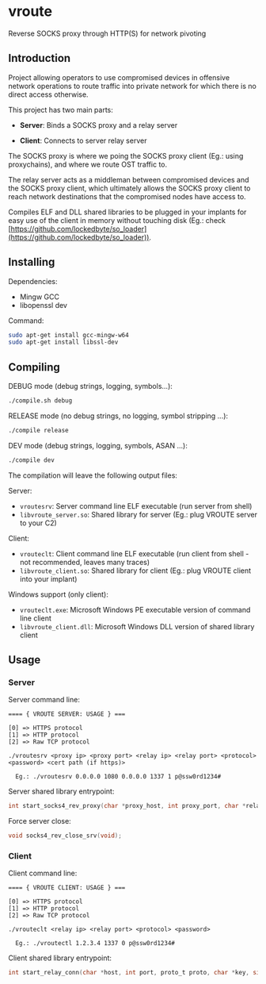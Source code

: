 # vroute

Reverse SOCKS proxy through HTTP(S) for network pivoting

## Introduction

Project allowing operators to use compromised devices in offensive network operations to route traffic into private network for which there is no direct access otherwise.

This project has two main parts:

- **Server**: Binds a SOCKS proxy and a relay server

- **Client**: Connects to server relay server

The SOCKS proxy is where we poing the SOCKS proxy client (Eg.: using proxychains), and where we route OST traffic to.

The relay server acts as a middleman between compromised devices and the SOCKS proxy client, which ultimately allows the SOCKS proxy client to reach network destinations that the compromised nodes have access to.

Compiles ELF and DLL shared libraries to be plugged in your implants for easy use of the client in memory without touching disk (Eg.: check [https://github.com/lockedbyte/so_loader](https://github.com/lockedbyte/so_loader)).

## Installing

Dependencies:

- Mingw GCC
- libopenssl dev

Command:

```bash
sudo apt-get install gcc-mingw-w64
sudo apt-get install libssl-dev
```

## Compiling

DEBUG mode (debug strings, logging, symbols...):

```bash
./compile.sh debug
```

RELEASE mode (no debug strings, no logging, symbol stripping ...):

```bash
./compile release
```

DEV mode (debug strings, logging, symbols, ASAN ...):

```bash
./compile dev
```

The compilation will leave the following output files:

Server:

- `vroutesrv`: Server command line ELF executable (run server from shell)
- `libvroute_server.so`: Shared library for server (Eg.: plug VROUTE server to your C2)

Client:

- `vrouteclt`: Client command line ELF executable (run client from shell - not recommended, leaves many traces)
- `libvroute_client.so`: Shared library for client (Eg.: plug VROUTE client into your implant)

Windows support (only client):

- `vrouteclt.exe`: Microsoft Windows PE executable version of command line client
- `libvroute_client.dll`: Microsoft Windows DLL version of shared library client


## Usage

### Server

Server command line:

```
==== { VROUTE SERVER: USAGE } ===

[0] => HTTPS protocol
[1] => HTTP protocol
[2] => Raw TCP protocol

./vroutesrv <proxy ip> <proxy port> <relay ip> <relay port> <protocol> <password> <cert path (if https)>

  Eg.: ./vroutesrv 0.0.0.0 1080 0.0.0.0 1337 1 p@ssw0rd1234#

```

Server shared library entrypoint:

```c
int start_socks4_rev_proxy(char *proxy_host, int proxy_port, char *relay_host, int relay_port, proto_t proto, char *key, size_t key_sz, char *cert_file, int *err);
```

Force server close:

```c
void socks4_rev_close_srv(void);
```

### Client

Client command line:

```
==== { VROUTE CLIENT: USAGE } ===

[0] => HTTPS protocol
[1] => HTTP protocol
[2] => Raw TCP protocol

./vrouteclt <relay ip> <relay port> <protocol> <password>

  Eg.: ./vroutectl 1.2.3.4 1337 0 p@ssw0rd1234#

```

Client shared library entrypoint:

```c
int start_relay_conn(char *host, int port, proto_t proto, char *key, size_t key_sz);
```










